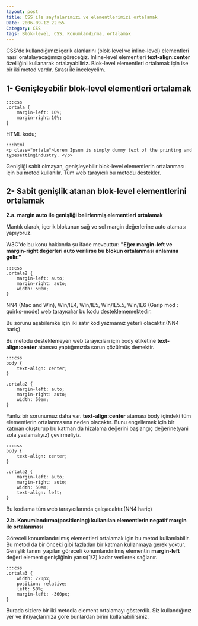 ```yaml
---
layout: post
title: CSS ile sayfalarımızı ve elementlerimizi ortalamak
Date: 2006-09-12 22:55
Category: CSS
tags: Blok-level, CSS, Konumlandırma, ortalamak
---
```


CSS'de kullandığımız içerik alanlarını (blok-level ve inline-level)
elementleri nasıl oratalayacağımızı göreceğiz. Inline-level elementleri
**text-align:center** özelliğini kullanarak ortalayabiliriz. Blok-level
elementleri ortalamak için ise bir iki metod vardır. Sırası ile
inceleyelim.

## 1- Genişleyebilir blok-level elementleri ortalamak

	:::css
	.ortala {
		margin-left: 10%;
		margin-right:10%;
	}

HTML kodu;

	:::html
	<p class="ortala">Lorem Ipsum is simply dummy text of the printing and typesettingindustry. </p>

Genişliği sabit olmayan, genişleyebilir blok-level elementlerin
ortalanması için bu metod kullanılır. Tüm web tarayıcılı bu metodu
destekler.

## 2- Sabit genişlik atanan blok-level elementlerini ortalamak

**2.a. margin auto ile genişliği belirlenmiş elementleri ortalamak**

Mantık olarak, içerik blokunun sağ ve sol margin değerlerine auto
ataması yapıyoruz.

W3C'de bu konu hakkında şu ifade mevcuttur: **"Eğer margin-left ve
margin-right değerleri auto verilirse bu blokun ortalanması anlamına
gelir."**

	:::css
	.ortala2 {
		margin-left: auto;
		margin-right: auto;
		width: 50em;
	}

NN4 (Mac and Win), Win/IE4, Win/IE5, Win/IE5.5, Win/IE6 (Garip mod :
quirks-mode) web tarayıcılıar bu kodu desteklememektedir.

Bu sorunu aşabilemke için iki satır kod yazmamız yeterli olacaktır.(NN4
hariç)

Bu metodu desteklemeyen web tarayıcıları için body etiketine
**text-align:center** ataması yaptığımızda sorun çözülmüş demektir.

	:::css
	body {
		text-align: center;
	}

	.ortala2 {
		margin-left: auto;
		margin-right: auto;
		width: 50em;
	}

Yanlız bir sorunumuz daha var. **text-align:center** ataması body
içindeki tüm elementlerin ortalanmasına neden olacaktır. Bunu engellemek
için bir katman oluşturup bu katman da hizalama değerini başlangıç
değerine(yani sola yaslamalıyız) çevirmeliyiz.

	:::css
	body {
		text-align: center;
	}

	.ortala2 {
		margin-left: auto;
		margin-right: auto;
		width: 50em;
		text-align: left;
	}


Bu kodlama tüm web tarayıcılarında çalışacaktır.(NN4 hariç)

**2.b. Konumlandırma(positioning) kullanılan elementlerin negatif margin
ile ortalanması**

Göreceli konumlandırılmış elementleri ortalamak için bu metod
kullanılabilir. Bu metod da bir önceki gibi fazladan bir katman
kullanmaya gerek yoktur. Genişlik tanımı yapılan göreceli
konumlandırılmış elementin **margin-left** değeri element genişliğinin
yarısı(1/2) kadar verilerek sağlanır.

	:::css
	.ortala3 {
		width: 720px;
		position: relative;
		left: 50%;
		margin-left: -360px;
	}

Burada sizlere bir iki metodla element ortalamayı gösterdik. Siz
kullandığınız yer ve ihtiyaçlarınıza göre bunlardan birini
kullanabilirsiniz.
